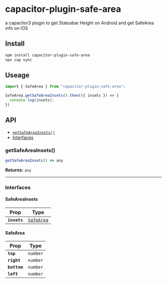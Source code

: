 # capacitor-plugin-safe-area

a capactior3 plugin to get Statusbar Height on Android and get SafeArea info on IOS

## Install

```bash
npm install capacitor-plugin-safe-area
npx cap sync
```
## Useage
```typescript
import { SafeArea } from "capacitor-plugin-safe-area";

SafeArea.getSafeAreaInsets().then(({ insets }) => {
  console.log(insets);
})
```
## API

<docgen-index>

* [`getSafeAreaInsets()`](#getsafeareainsets)
* [Interfaces](#interfaces)

</docgen-index>

<docgen-api>
<!--Update the source file JSDoc comments and rerun docgen to update the docs below-->

### getSafeAreaInsets()

```typescript
getSafeAreaInsets() => any
```

**Returns:** <code>any</code>

--------------------


### Interfaces


#### SafeAreaInsets

| Prop         | Type                                          |
| ------------ | --------------------------------------------- |
| **`insets`** | <code><a href="#safearea">SafeArea</a></code> |


#### SafeArea

| Prop         | Type                |
| ------------ | ------------------- |
| **`top`**    | <code>number</code> |
| **`right`**  | <code>number</code> |
| **`bottom`** | <code>number</code> |
| **`left`**   | <code>number</code> |

</docgen-api>
